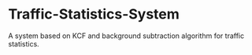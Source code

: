 # Traffic-Statistics-System

A system based on KCF and background subtraction algorithm for traffic statistics.
